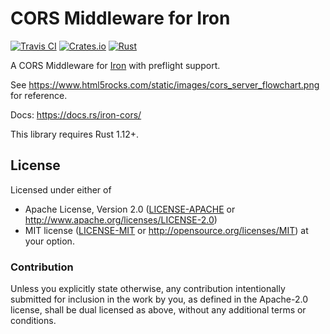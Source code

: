 # CORS Middleware for Iron

[![Travis CI][travis-ci-badge]][travis-ci]
[![Crates.io][crates-io-badge]][crates-io]
[![Rust][rust-badge]][github]

A CORS Middleware for [Iron](http://ironframework.io/) with preflight support.

See https://www.html5rocks.com/static/images/cors_server_flowchart.png for
reference.

Docs: https://docs.rs/iron-cors/

This library requires Rust 1.12+.

## License

Licensed under either of

 * Apache License, Version 2.0 ([LICENSE-APACHE](LICENSE-APACHE) or
   http://www.apache.org/licenses/LICENSE-2.0)
 * MIT license ([LICENSE-MIT](LICENSE-MIT) or
   http://opensource.org/licenses/MIT) at your option.


### Contribution

Unless you explicitly state otherwise, any contribution intentionally submitted
for inclusion in the work by you, as defined in the Apache-2.0 license, shall
be dual licensed as above, without any additional terms or conditions.


<!-- Badges -->
[travis-ci]: https://travis-ci.org/dbrgn/iron-cors-rs
[travis-ci-badge]: https://img.shields.io/travis/dbrgn/iron-cors-rs.svg
[crates-io]: https://crates.io/crates/iron-cors
[crates-io-badge]: https://img.shields.io/crates/v/iron-cors.svg
[github]: https://github.com/dbrgn/iron-cors-rs
[rust-badge]: https://img.shields.io/badge/rust-1.12%2B-blue.svg?maxAge=3600
